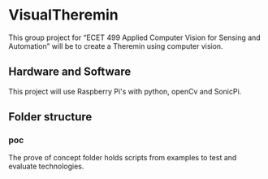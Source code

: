 # VisualTheremin
This group project for “ECET 499 Applied Computer Vision for Sensing and Automation” will be to create a Theremin using computer vision.

## Hardware and Software
This project will use Raspberry Pi's with python, openCv and SonicPi.

## Folder structure
### poc
The prove of concept folder holds scripts from examples to test and evaluate technologies. 